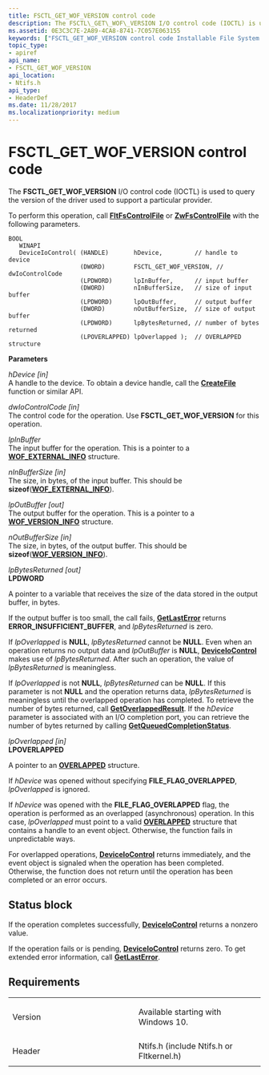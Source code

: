 ```yaml
---
title: FSCTL_GET_WOF_VERSION control code
description: The FSCTL\_GET\_WOF\_VERSION I/O control code (IOCTL) is used to query the version of the driver used to support a particular provider.
ms.assetid: 0E3C3C7E-2A89-4CA8-8741-7C057E063155
keywords: ["FSCTL_GET_WOF_VERSION control code Installable File System Drivers"]
topic_type:
- apiref
api_name:
- FSCTL_GET_WOF_VERSION
api_location:
- Ntifs.h
api_type:
- HeaderDef
ms.date: 11/28/2017
ms.localizationpriority: medium
---
```


# FSCTL\_GET\_WOF\_VERSION control code


The **FSCTL\_GET\_WOF\_VERSION** I/O control code (IOCTL) is used to query the version of the driver used to support a particular provider.

To perform this operation, call [**FltFsControlFile**](https://docs.microsoft.com/windows-hardware/drivers/ddi/fltkernel/nf-fltkernel-fltfscontrolfile) or [**ZwFsControlFile**](https://msdn.microsoft.com/library/windows/hardware/ff566462) with the following parameters.

``` syntax
BOOL 
   WINAPI 
   DeviceIoControl( (HANDLE)       hDevice,         // handle to device
                    (DWORD)        FSCTL_GET_WOF_VERSION, // dwIoControlCode
                    (LPDWORD)      lpInBuffer,      // input buffer
                    (DWORD)        nInBufferSize,   // size of input buffer
                    (LPDWORD)      lpOutBuffer,     // output buffer
                    (DWORD)        nOutBufferSize,  // size of output buffer
                    (LPDWORD)      lpBytesReturned, // number of bytes returned
                    (LPOVERLAPPED) lpOverlapped );  // OVERLAPPED structure
```

**Parameters**

<a href="" id="hdevice--in-"></a>*hDevice \[in\]*  
A handle to the device. To obtain a device handle, call the [**CreateFile**](https://docs.microsoft.com/windows/desktop/api/fileapi/nf-fileapi-createfilea) function or similar API.

<a href="" id="dwiocontrolcode--in-"></a>*dwIoControlCode \[in\]*  
The control code for the operation. Use **FSCTL\_GET\_WOF\_VERSION** for this operation.

<a href="" id="lpinbuffer"></a>*lpInBuffer*  
The input buffer for the operation. This is a pointer to a [**WOF\_EXTERNAL\_INFO**](https://docs.microsoft.com/windows-hardware/drivers/ddi/ntifs/ns-ntifs-_wof_external_info) structure.

<a href="" id="ninbuffersize--in-"></a>*nInBufferSize \[in\]*  
The size, in bytes, of the input buffer. This should be **sizeof**([**WOF\_EXTERNAL\_INFO**](https://docs.microsoft.com/windows-hardware/drivers/ddi/ntifs/ns-ntifs-_wof_external_info)).

<a href="" id="lpoutbuffer--out-"></a>*lpOutBuffer \[out\]*  
The output buffer for the operation. This is a pointer to a [**WOF\_VERSION\_INFO**](https://docs.microsoft.com/windows-hardware/drivers/ddi/ntifs/ns-ntifs-_wof_version_info) structure.

<a href="" id="noutbuffersize--in-"></a>*nOutBufferSize \[in\]*  
The size, in bytes, of the output buffer. This should be **sizeof**([**WOF\_VERSION\_INFO**](https://docs.microsoft.com/windows-hardware/drivers/ddi/ntifs/ns-ntifs-_wof_version_info)).

<a href="" id="lpbytesreturned--out-"></a>*lpBytesReturned \[out\]*  
**LPDWORD**

A pointer to a variable that receives the size of the data stored in the output buffer, in bytes.

If the output buffer is too small, the call fails, [**GetLastError**](https://docs.microsoft.com/windows/desktop/api/errhandlingapi/nf-errhandlingapi-getlasterror) returns **ERROR\_INSUFFICIENT\_BUFFER**, and *lpBytesReturned* is zero.

If *lpOverlapped* is **NULL**, *lpBytesReturned* cannot be **NULL**. Even when an operation returns no output data and *lpOutBuffer* is **NULL**, [**DeviceIoControl**](https://docs.microsoft.com/windows/desktop/api/ioapiset/nf-ioapiset-deviceiocontrol) makes use of *lpBytesReturned*. After such an operation, the value of *lpBytesReturned* is meaningless.

If *lpOverlapped* is not **NULL**, *lpBytesReturned* can be **NULL**. If this parameter is not **NULL** and the operation returns data, *lpBytesReturned* is meaningless until the overlapped operation has completed. To retrieve the number of bytes returned, call [**GetOverlappedResult**](https://docs.microsoft.com/windows/desktop/api/ioapiset/nf-ioapiset-getoverlappedresult). If the *hDevice* parameter is associated with an I/O completion port, you can retrieve the number of bytes returned by calling [**GetQueuedCompletionStatus**](https://docs.microsoft.com/windows/desktop/api/ioapiset/nf-ioapiset-getqueuedcompletionstatus).

<a href="" id="lpoverlapped--in-"></a>*lpOverlapped \[in\]*  
**LPOVERLAPPED**

A pointer to an [**OVERLAPPED**](https://docs.microsoft.com/windows/desktop/api/minwinbase/ns-minwinbase-_overlapped) structure.

If *hDevice* was opened without specifying **FILE\_FLAG\_OVERLAPPED**, *lpOverlapped* is ignored.

If *hDevice* was opened with the **FILE\_FLAG\_OVERLAPPED** flag, the operation is performed as an overlapped (asynchronous) operation. In this case, *lpOverlapped* must point to a valid [**OVERLAPPED**](https://docs.microsoft.com/windows/desktop/api/minwinbase/ns-minwinbase-_overlapped) structure that contains a handle to an event object. Otherwise, the function fails in unpredictable ways.

For overlapped operations, [**DeviceIoControl**](https://docs.microsoft.com/windows/desktop/api/ioapiset/nf-ioapiset-deviceiocontrol) returns immediately, and the event object is signaled when the operation has been completed. Otherwise, the function does not return until the operation has been completed or an error occurs.

Status block
------------

If the operation completes successfully, [**DeviceIoControl**](https://docs.microsoft.com/windows/desktop/api/ioapiset/nf-ioapiset-deviceiocontrol) returns a nonzero value.

If the operation fails or is pending, [**DeviceIoControl**](https://docs.microsoft.com/windows/desktop/api/ioapiset/nf-ioapiset-deviceiocontrol) returns zero. To get extended error information, call [**GetLastError**](https://docs.microsoft.com/windows/desktop/api/errhandlingapi/nf-errhandlingapi-getlasterror).

Requirements
------------

<table>
<colgroup>
<col width="50%" />
<col width="50%" />
</colgroup>
<tbody>
<tr class="odd">
<td align="left"><p>Version</p></td>
<td align="left"><p>Available starting with Windows 10.</p></td>
</tr>
<tr class="even">
<td align="left"><p>Header</p></td>
<td align="left">Ntifs.h (include Ntifs.h or Fltkernel.h)</td>
</tr>
</tbody>
</table>

 

 





